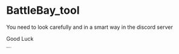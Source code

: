 # BattleBay_tool

You need to look carefully and in a smart way in the discord server

Good Luck

<span style="font-size:2px">komiko44240</span>